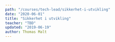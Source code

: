 ```yaml
---
path: "/courses/tech-lead/sikkerhet-i-utvikling"
date: "2020-06-01"
title: "Sikkerhet i utvikling"
teacher: "TBD"
updated: "2019-06-19"
author: Thomas Malt
---
```


